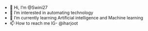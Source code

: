 - 👋 Hi, I’m @Swini27
- 👀 I’m interested in automating technology
- 🌱 I’m currently learning Artificial intelligence and Machine learning
- 📫 How to reach me IG- @iharjoot

<!---
Swini27/Swini27 is a ✨ special ✨ repository because its `README.md` (this file) appears on your GitHub profile.
You can click the Preview link to take a look at your changes.
--->

